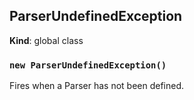<a name="ParserUndefinedException"></a>

## ParserUndefinedException
**Kind**: global class  
<a name="new_ParserUndefinedException_new"></a>

### `new ParserUndefinedException()`
Fires when a Parser has not been defined.

